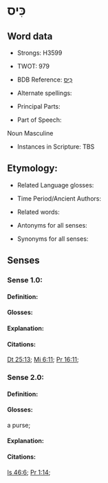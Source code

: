 # כִּיס

<!-- Status: S2="NeedsEdits" -->
<!-- Lexica used for edits:   -->

## Word data

* Strongs: H3599

* TWOT: 979

* BDB Reference: [כִּיס](rc://en/bdb/dict/k.bh.ak)

* Alternate spellings:

* Principal Parts:

* Part of Speech:

Noun Masculine

* Instances in Scripture: TBS

## Etymology:

* Related Language glosses:

* Time Period/Ancient Authors:

* Related words:

* Antonyms for all senses:

* Synonyms for all senses:

## Senses

### Sense 1.0:

#### Definition:

#### Glosses:



#### Explanation:

#### Citations:

[Dt 25:13](rc://he/uhb/book/deu/25/13); [Mi 6:11](rc://he/uhb/book/mic/6/11); [Pr 16:11](rc://he/uhb/book/pro/16/11); 

### Sense 2.0:

#### Definition:

#### Glosses:

a purse; 

#### Explanation:

#### Citations:

[Is 46:6](rc://he/uhb/book/isa/46/6); [Pr 1:14](rc://he/uhb/book/pro/1/14); 

